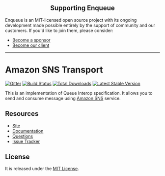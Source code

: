 <h2 align="center">Supporting Enqueue</h2>

Enqueue is an MIT-licensed open source project with its ongoing development made possible entirely by the support of community and our customers. If you'd like to join them, please consider:

- [Become a sponsor](https://www.patreon.com/makasim)
- [Become our client](http://forma-pro.com/)

---

# Amazon SNS Transport

[![Gitter](https://badges.gitter.im/php-enqueue/Lobby.svg)](https://gitter.im/php-enqueue/Lobby)
[![Build Status](https://img.shields.io/github/actions/workflow/status/php-enqueue/sns/ci.yml?branch=master)](https://github.com/php-enqueue/sns/actions?query=workflow%3ACI)
[![Total Downloads](https://poser.pugx.org/enqueue/sns/d/total.png)](https://packagist.org/packages/enqueue/sns)
[![Latest Stable Version](https://poser.pugx.org/enqueue/sns/version.png)](https://packagist.org/packages/enqueue/sns)

This is an implementation of Queue Interop specification. It allows you to send and consume message using [Amazon SNS](https://aws.amazon.com/sns/) service.

## Resources

* [Site](https://enqueue.forma-pro.com/)
* [Documentation](https://php-enqueue.github.io/transport/sns/)
* [Questions](https://gitter.im/php-enqueue/Lobby)
* [Issue Tracker](https://github.com/php-enqueue/enqueue-dev/issues)

## License

It is released under the [MIT License](LICENSE).
